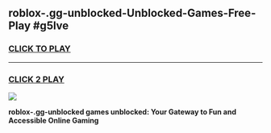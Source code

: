 
## roblox-.gg-unblocked-Unblocked-Games-Free-Play #g5lve
<h3>
<a href="https://us.freeplayer.one?title=roblox-.gg-unblocked&ref=9M">CLICK TO PLAY</a></h3>
<hr>

<h3>
<a href="https://us.freeplayer.one?title=roblox-.gg-unblocked&ref=9M">CLICK 2 PLAY</a>
  
</h3>

<a href="https://us.freeplayer.one?title=roblox-.gg-unblocked&ref=9M"><img src="https://clearcache.store/games.png"></a>


**roblox-.gg-unblocked games unblocked: Your Gateway to Fun and Accessible Online Gaming**

